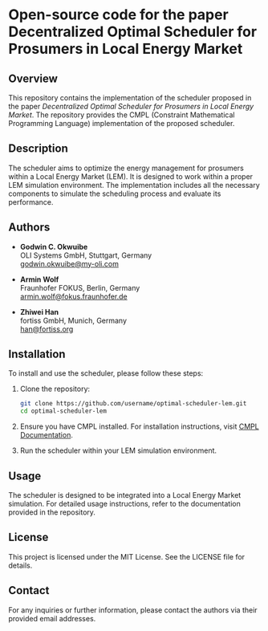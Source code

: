 # Open-source code for the paper Decentralized Optimal Scheduler for Prosumers in Local Energy Market

## Overview

This repository contains the implementation of the scheduler proposed in the paper *Decentralized Optimal Scheduler for Prosumers in Local Energy Market*. The repository provides the CMPL (Constraint Mathematical Programming Language) implementation of the proposed scheduler.

## Description

The scheduler aims to optimize the energy management for prosumers within a Local Energy Market (LEM). It is designed to work within a proper LEM simulation environment. The implementation includes all the necessary components to simulate the scheduling process and evaluate its performance.

## Authors

- **Godwin C. Okwuibe**  
  OLI Systems GmbH, Stuttgart, Germany  
  [godwin.okwuibe@my-oli.com](mailto:godwin.okwuibe@my-oli.com)

- **Armin Wolf**  
  Fraunhofer FOKUS, Berlin, Germany  
  [armin.wolf@fokus.fraunhofer.de](mailto:armin.wolf@fokus.fraunhofer.de)

- **Zhiwei Han**  
  fortiss GmbH, Munich, Germany  
  [han@fortiss.org](mailto:han@fortiss.org)

## Installation

To install and use the scheduler, please follow these steps:

1. Clone the repository:
   ```bash
   git clone https://github.com/username/optimal-scheduler-lem.git
   cd optimal-scheduler-lem

2. Ensure you have CMPL installed. For installation instructions, visit [CMPL Documentation](http://www.coliop.org).

3. Run the scheduler within your LEM simulation environment.

## Usage

The scheduler is designed to be integrated into a Local Energy Market simulation. For detailed usage instructions, refer to the documentation provided in the repository.

## License

This project is licensed under the MIT License. See the LICENSE file for details.

## Contact

For any inquiries or further information, please contact the authors via their provided email addresses.
